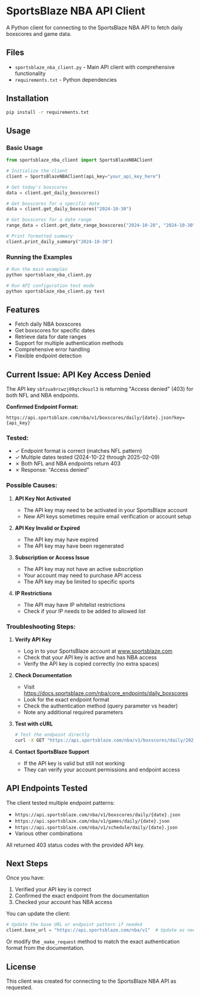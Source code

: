 # SportsBlaze NBA API Client

A Python client for connecting to the SportsBlaze NBA API to fetch daily boxscores and game data.

## Files

- `sportsblaze_nba_client.py` - Main API client with comprehensive functionality
- `requirements.txt` - Python dependencies

## Installation

```bash
pip install -r requirements.txt
```

## Usage

### Basic Usage

```python
from sportsblaze_nba_client import SportsBlazeNBAClient

# Initialize the client
client = SportsBlazeNBAClient(api_key="your_api_key_here")

# Get today's boxscores
data = client.get_daily_boxscores()

# Get boxscores for a specific date
data = client.get_daily_boxscores("2024-10-30")

# Get boxscores for a date range
range_data = client.get_date_range_boxscores("2024-10-28", "2024-10-30")

# Print formatted summary
client.print_daily_summary("2024-10-30")
```

### Running the Examples

```bash
# Run the main examples
python sportsblaze_nba_client.py

# Run API configuration test mode
python sportsblaze_nba_client.py test
```

## Features

- Fetch daily NBA boxscores
- Get boxscores for specific dates
- Retrieve data for date ranges
- Support for multiple authentication methods
- Comprehensive error handling
- Flexible endpoint detection

## Current Issue: API Key Access Denied

The API key `sbfzua9rcwzj09qtc9ouzl3` is returning "Access denied" (403) for both NFL and NBA endpoints.

**Confirmed Endpoint Format:**
```
https://api.sportsblaze.com/nba/v1/boxscores/daily/{date}.json?key={api_key}
```

### Tested:
- ✓ Endpoint format is correct (matches NFL pattern)
- ✓ Multiple dates tested (2024-10-22 through 2025-02-09)
- ✗ Both NFL and NBA endpoints return 403
- ✗ Response: "Access denied"

### Possible Causes:

1. **API Key Not Activated**
   - The API key may need to be activated in your SportsBlaze account
   - New API keys sometimes require email verification or account setup

2. **API Key Invalid or Expired**
   - The API key may have expired
   - The API key may have been regenerated

3. **Subscription or Access Issue**
   - The API key may not have an active subscription
   - Your account may need to purchase API access
   - The API key may be limited to specific sports

4. **IP Restrictions**
   - The API may have IP whitelist restrictions
   - Check if your IP needs to be added to allowed list

### Troubleshooting Steps:

1. **Verify API Key**
   - Log in to your SportsBlaze account at www.sportsblaze.com
   - Check that your API key is active and has NBA access
   - Verify the API key is copied correctly (no extra spaces)

2. **Check Documentation**
   - Visit https://docs.sportsblaze.com/nba/core_endpoints/daily_boxscores
   - Look for the exact endpoint format
   - Check the authentication method (query parameter vs header)
   - Note any additional required parameters

3. **Test with cURL**
   ```bash
   # Test the endpoint directly
   curl -X GET "https://api.sportsblaze.com/nba/v1/boxscores/daily/2024-10-30.json?key=YOUR_API_KEY"
   ```

4. **Contact SportsBlaze Support**
   - If the API key is valid but still not working
   - They can verify your account permissions and endpoint access

## API Endpoints Tested

The client tested multiple endpoint patterns:

- `https://api.sportsblaze.com/nba/v1/boxscores/daily/{date}.json`
- `https://api.sportsblaze.com/nba/v1/games/daily/{date}.json`
- `https://api.sportsblaze.com/nba/v1/schedule/daily/{date}.json`
- Various other combinations

All returned 403 status codes with the provided API key.

## Next Steps

Once you have:
1. Verified your API key is correct
2. Confirmed the exact endpoint from the documentation
3. Checked your account has NBA access

You can update the client:

```python
# Update the base URL or endpoint pattern if needed
client.base_url = "https://api.sportsblaze.com/nba/v1"  # Update as needed
```

Or modify the `_make_request` method to match the exact authentication format from the documentation.

## License

This client was created for connecting to the SportsBlaze NBA API as requested.
